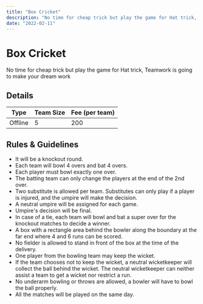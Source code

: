 ```yaml
---
title: "Box Cricket"
description: "No time for cheap trick but play the game for Hat trick,‌ Teamwork is going to make your dream work."
date: "2022-02-11"
---
```


# Box Cricket

No time for cheap trick but play the game for Hat trick,
‌Teamwork is going to make your dream work

## Details

| Type    | Team Size   | Fee (per team) |
| ------- | ----------- | -------------- |
| Offline | 5           | 200            |

## Rules & Guidelines

-   It will be a knockout round.
-   Each team will bowl 4 overs and bat 4 overs.
-   Each player must bowl exactly one over.
-   The batting team can only change the players at the end of the 2nd over.
-   Two substitute is allowed per team. Substitutes can only play if a player is injured, and the umpire will make the decision.
-   A neutral umpire will be assigned for each game.
-   Umpire's decision will be final.
-   In case of a tie, each team will bowl and bat a super over for the knockout matches to decide a winner.
-   A box with a rectangle area behind the bowler along the boundary at the far end where 4 and 6 runs can be scored.
-   No fielder is allowed to stand in front of the box at the time of the delivery.
-   One player from the bowling team may keep the wicket.
-   If the team chooses not to keep the wicket,
    a neutral wicketkeeper will collect the ball behind the wicket. The neutral wicketkeeper can neither assist a team to get a wicket nor restrict a run.
-   No underarm bowling or throws are allowed, a bowler will have to bowl the ball properly.
-   All the matches will be played on the same day.
